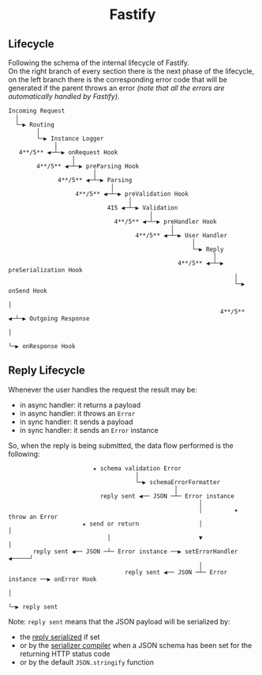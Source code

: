 <h1 align="center">Fastify</h1>

## Lifecycle
Following the schema of the internal lifecycle of Fastify.<br>
On the right branch of every section there is the next phase of the lifecycle, on the left branch there is the corresponding error code that will be generated if the parent throws an error *(note that all the errors are automatically handled by Fastify)*.

```
Incoming Request
  │
  └─▶ Routing
        │
        └─▶ Instance Logger
             │
   4**/5** ◀─┴─▶ onRequest Hook
                  │
        4**/5** ◀─┴─▶ preParsing Hook
                        │
              4**/5** ◀─┴─▶ Parsing
                             │
                   4**/5** ◀─┴─▶ preValidation Hook
                                  │
                            415 ◀─┴─▶ Validation
                                        │
                              4**/5** ◀─┴─▶ preHandler Hook
                                              │
                                    4**/5** ◀─┴─▶ User Handler
                                                    │
                                                    └─▶ Reply
                                                          │
                                                4**/5** ◀─┴─▶ preSerialization Hook
                                                                │
                                                                └─▶ onSend Hook
                                                                      │
                                                            4**/5** ◀─┴─▶ Outgoing Response
                                                                            │
                                                                            └─▶ onResponse Hook
```

## Reply Lifecycle

Whenever the user handles the request the result may be:

- in async handler: it returns a payload
- in async handler: it throws an `Error`
- in sync handler: it sends a payload
- in sync handler: it sends an `Error` instance

So, when the reply is being submitted, the data flow performed is the following:

```
                        ★ schema validation Error
                                    │
                                    └─▶ schemaErrorFormatter
                                               │
                          reply sent ◀── JSON ─┴─ Error instance
                                                      │
                                                      │         ★ throw an Error
                     ★ send or return                 │                 │
                            │                         ▼                 │
       reply sent ◀── JSON ─┴─ Error instance ──▶ setErrorHandler ◀─────┘
                                                      │
                                 reply sent ◀── JSON ─┴─ Error instance ──▶ onError Hook
                                                                                │
                                                                                └─▶ reply sent
```

Note: `reply sent` means that the JSON payload will be serialized by:

- the [reply serialized](Server.md#setreplyserializer) if set
- or by the [serializer compiler](Server.md#setserializercompiler) when a JSON schema has been set for the returning HTTP status code
- or by the default `JSON.stringify` function
